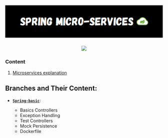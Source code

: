 <h1 align="center">
    <img src="./assets/title.png" width="700" alt="SPRING MICROSERVICES">
</h1>

<div align="center">
    <img src="https://skillicons.dev/icons?i=github,git,idea,java,spring,mysql,docker" /> 
</div>


### Content

1. [Microservices explanation](./docs/microservices.md)


## Branches and Their Content:

* **[`Spring-basic`](https://github.com/CristianLopez3/spring-microservices/tree/basic-spring)**:

  - Basics Controllers
  - Exception Handling
  - Test Controllers
  - Mock Persistence
  - Dockerfile
